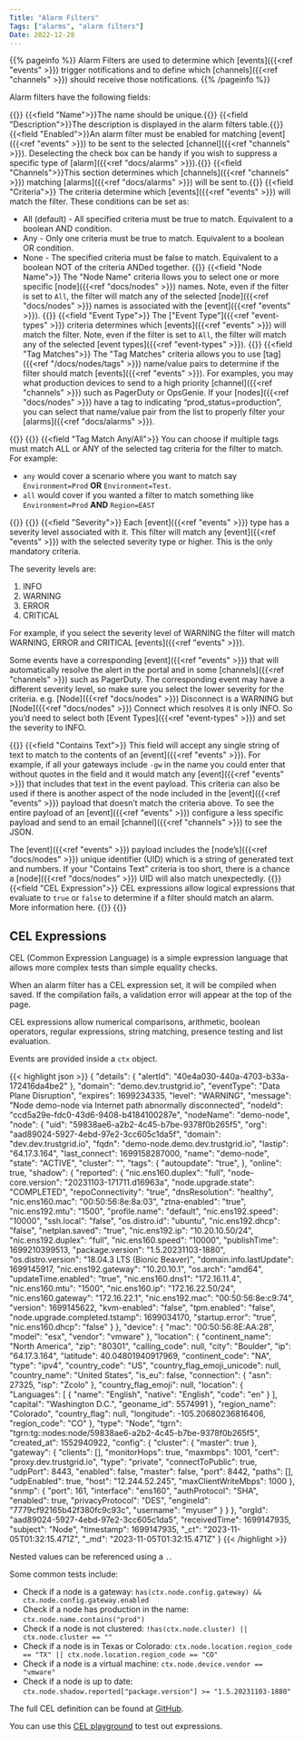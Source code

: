 ```yaml
---
Title: "Alarm Filters"
Tags: ["alarms", "alarm filters"]
Date: 2022-12-28
---
```


{{% pageinfo %}}
Alarm Filters are used to determine which [events]({{<ref "events" >}}) trigger notifications and to define which [channels]({{<ref "channels" >}}) should receive those notifications.
{{% /pageinfo %}}

Alarm filters have the following fields:

{{<fields>}}
{{<field "Name">}}The name should be unique.{{</field>}}
{{<field "Description">}}The description is displayed in the alarm filters table.{{</field>}}
{{<field "Enabled">}}An alarm filter must be enabled for matching [event]({{<ref "events" >}}) to be sent to the selected [channel]({{<ref "channels" >}}). Deselecting the check box can be handy if you wish to suppress a specific type of [alarm]({{<ref "docs/alarms" >}}).{{</field>}}
{{<field "Channels">}}This section determines which [channels]({{<ref "channels" >}}) matching [alarms]({{<ref "docs/alarms" >}}) will be sent to.{{</field>}}
{{<field "Criteria">}}
The criteria determine which [events]({{<ref "events" >}}) will match the filter. These conditions can be set as:
* All (default) - All specified criteria must be true to match. Equivalent to a boolean AND condition.
* Any - Only one criteria must be true to match. Equivalent to a boolean OR condition.
* None - The specified criteria must be false to match. Equivalent to a boolean NOT of the criteria ANDed together.
{{</field>}}
{{<field "Node Name">}}
The "Node Name" criteria llows you to select one or more specific [node]({{<ref "docs/nodes" >}}) names. Note, even if the filter is set to `All`, the filter will match any of the selected [node]({{<ref "docs/nodes" >}}) names is associated with the [event]({{<ref "events" >}}).
{{</field>}}
{{<field "Event Type">}}
The ["Event Type"]({{<ref "event-types" >}}) criteria determines which [events]({{<ref "events" >}}) will match the filter. Note, even if the filter is set to `All`, the filter will match any of the selected [event types]({{<ref "event-types" >}}).
{{</field>}}
{{<field "Tag Matches">}}
The "Tag Matches" criteria allows you to use [tag]({{<ref "/docs/nodes/tags" >}}) name/value pairs to determine if the filter should match [events]({{<ref "events" >}}). For examples, you may what production devices to send to a high priority [channel]({{<ref "channels" >}}) such as PagerDuty or OpsGenie. If your [nodes]({{<ref "docs/nodes" >}}) have a tag to indicating “prod_status=production”, you can select that name/value pair from the list to properly filter your [alarms]({{<ref "docs/alarms" >}}).

{{<tgimg src="tag-matches.png" width="50%">}}
{{</field>}}
{{<field "Tag Match Any/All">}} You can choose if multiple tags must match ALL or ANY of the selected tag criteria for the filter to match.  For example: 
- `any` would cover a scenario where you want to match say `Environment=Prod` **OR** `Environment=Test`.  
- `all` would cover if you wanted a filter to match something like `Environment=Prod` **AND** `Region=EAST`

{{<tgimg src="tag-matches-option.png" width="60%">}}
{{</field>}}
{{<field "Severity">}}
Each [event]({{<ref "events" >}}) type has a severity level associated with it. This filter will match any [event]({{<ref "events" >}}) with the selected severity type or higher. This is the only mandatory criteria.

The severity levels are:

1. INFO
1. WARNING
1. ERROR
1. CRITICAL

For example, if you select the severity level of WARNING the filter will match WARNING, ERROR and CRITICAL [events]({{<ref "events" >}}).

Some events have a corresponding [event]({{<ref "events" >}}) that will automatically resolve the alert in the portal and in some [channels]({{<ref "channels" >}}) such as PagerDuty. The corresponding event may have a different severity level, so make sure you select the lower severity for the criteria. e.g. [Node]({{<ref "docs/nodes" >}}) Disconnect is a WARNING but [Node]({{<ref "docs/nodes" >}}) Connect which resolves it is only INFO. So you’d need to select both [Event Types]({{<ref "event-types" >}}) and set the severity to INFO.

{{</field>}}
{{<field "Contains Text">}}
This field will accept any single string of text to match to the contents of an [event]({{<ref "events" >}}). For example, if all your gateways include `-gw` in the name you could enter that without quotes in the field and it would match any [event]({{<ref "events" >}}) that includes that text in the event payload. This criteria can also be used if there is another aspect of the node included in the [event]({{<ref "events" >}}) payload that doesn’t match the criteria above. To see the entire payload of an [event]({{<ref "events" >}}) configure a less specific payload and send to an email [channel]({{<ref "channels" >}}) to see the JSON.

The [event]({{<ref "events" >}}) payload includes the [node’s]({{<ref "docs/nodes" >}}) unique identifier (UID) which is a string of generated text and numbers. If your "Contains Text" criteria is too short, there is a chance a [node]({{<ref "docs/nodes" >}}) UID will also match unexpectedly.
{{</field>}}
{{<field "CEL Expression">}}
CEL expressions allow logical expressions that evaluate to `true` or `false` to determine if a filter should match an alarm. More information here.
{{</field>}}
{{</fields>}}

## CEL Expressions

CEL (Common Expression Language) is a simple expression language that allows more complex tests than simple equality checks.

When an alarm filter has a CEL expression set, it will be compiled when saved. If the compilation fails, a validation error will appear at the top of the page.

CEL expressions allow numerical comparisons, arithmetic, boolean operators, regular expressions, string matching, presence testing and list evaluation. 

Events are provided inside a `ctx` object. 

{{< highlight json >}}
{
    "details": {
        "alertId": "40e4a030-440a-4703-b33a-172416da4be2"
    },
    "domain": "demo.dev.trustgrid.io",
    "eventType": "Data Plane Disruption",
    "expires": 1699234335,
    "level": "WARNING",
    "message": "Node demo-node via Internet path abnormally disconnected",
    "nodeId": "ccd5a29e-fdc0-43d6-9408-b4184100287e",
    "nodeName": "demo-node",
    "node": {
        "uid": "59838ae6-a2b2-4c45-b7be-9378f0b265f5",
        "org": "aad89024-5927-4ebd-97e2-3cc605c1da5f",
        "domain": "dev.dev.trustgrid.io",
        "fqdn": "demo-node.demo.dev.trustgrid.io",
        "lastip": "64.17.3.164",
        "last_connect": 1699158287000,
        "name": "demo-node",
        "state": "ACTIVE",
        "cluster": "",
        "tags": {
            "autoupdate": "true",
        },
        "online": true,
        "shadow": {
            "reported": {
            "nic.ens160.duplex": "full",
            "node-core.version": "20231103-171711.d16963a",
            "node.upgrade.state": "COMPLETED",
            "repoConnectivity": "true",
            "dnsResolution": "healthy",
            "nic.ens160.mac": "00:50:56:8e:8a:03",
            "ztna-enabled": "true",
            "nic.ens192.mtu": "1500",
            "profile.name": "default",
            "nic.ens192.speed": "10000",
            "ssh.local": "false",
            "os.distro.id": "ubuntu",
            "nic.ens192.dhcp": "false",
            "netplan.saved": "true",
            "nic.ens192.ip": "10.20.10.50/24",
            "nic.ens192.duplex": "full",
            "nic.ens160.speed": "10000",
            "publishTime": 1699210399513,
            "package.version": "1.5.20231103-1880",
            "os.distro.version": "18.04.3 LTS (Bionic Beaver)",
            "domain.info.lastUpdate": 1699145917,
            "nic.ens192.gateway": "10.20.10.1",
            "os.arch": "amd64",
            "updateTime.enabled": "true",
            "nic.ens160.dns1": "172.16.11.4",
            "nic.ens160.mtu": "1500",
            "nic.ens160.ip": "172.16.22.50/24",
            "nic.ens160.gateway": "172.16.22.1",
            "nic.ens192.mac": "00:50:56:8e:c9:74",
            "version": 1699145622,
            "kvm-enabled": "false",
            "tpm.enabled": "false",
            "node.upgrade.completed.tstamp": 1699034170,
            "startup.error": "true",
            "nic.ens160.dhcp": "false"
            }
        },
        "device": {
            "mac": "00:50:56:8E:AA:28",
            "model": "esx",
            "vendor": "vmware"
        },
        "location": {
            "continent_name": "North America",
            "zip": "80301",
            "calling_code": null,
            "city": "Boulder",
            "ip": "64.17.3.164",
            "latitude": 40.04801940917969,
            "continent_code": "NA",
            "type": "ipv4",
            "country_code": "US",
            "country_flag_emoji_unicode": null,
            "country_name": "United States",
            "is_eu": false,
            "connection": {
                "asn": 27325,
                "isp": "Zcolo"
            },
            "country_flag_emoji": null,
            "location": {
                "Languages": [
                    {
                    "name": "English",
                    "native": "English",
                    "code": "en"
                    }
                ],
                "capital": "Washington D.C.",
                "geoname_id": 5574991
            },
            "region_name": "Colorado",
            "country_flag": null,
            "longitude": -105.20680236816406,
            "region_code": "CO"
        },
        "type": "Node",
        "tgrn": "tgrn:tg::nodes:node/59838ae6-a2b2-4c45-b7be-9378f0b265f5",
        "created_at": 1552940922,
        "config": {
            "cluster": {
                "master": true
            },
            "gateway": {
                "clients": [],
                "monitorHops": true,
                "maxmbps": 1001,
                "cert": "proxy.dev.trustgrid.io",
                "type": "private",
                "connectToPublic": true,
                "udpPort": 8443,
                "enabled": false,
                "master": false,
                "port": 8442,
                "paths": [],
                "udpEnabled": true,
                "host": "12.244.52.245",
                "maxClientWriteMbps": 1000
            },
            "snmp": {
                "port": 161,
                "interface": "ens160",
                "authProtocol": "SHA",
                "enabled": true,
                "privacyProtocol": "DES",
                "engineId": "7779cf92165b42f380fc9c93c",
                "username": "myuser"
            }
        }
    },
    "orgId": "aad89024-5927-4ebd-97e2-3cc605c1da5",
    "receivedTime": 1699147935,
    "subject": "Node",
    "timestamp": 1699147935,
    "_ct": "2023-11-05T01:32:15.471Z",
    "_md": "2023-11-05T01:32:15.471Z"
}
{{< /highlight >}}

Nested values can be referenced using a `.`. 

Some common tests include:

* Check if a node is a gateway: `has(ctx.node.config.gateway) && ctx.node.config.gateway.enabled`
* Check if a node has production in the name: `ctx.node.name.contains("prod")`
* Check if a node is not clustered: `!has(ctx.node.cluster) || ctx.node.cluster == ""`
* Check if a node is in Texas or Colorado: `ctx.node.location.region_code == "TX" || ctx.node.location.region_code == "CO"`
* Check if a node is a virtual machine: `ctx.node.device.vendor == "vmware"`
* Check if a node is up to date: `ctx.node.shadow.reported["package.version"] >= "1.5.20231103-1880"`

The full CEL definition can be found at [GitHub](https://github.com/google/cel-spec/blob/master/doc/langdef.md). 

You can use this [CEL playground](https://playcel.undistro.io/?content=H4sIAAAAAAAAA51YWY%2FbNhD%2BK4IfegARo%2Fvw28a7aAOk20WzaYDWhUFTtK1GIlWSctYt9r93JEqWbNNHuxusHfGb4XCOb4b6Z5JhhSfTyXxC1Mt8MrX%2BmTMLfuaTjCqcF3L0TD%2FHBRXqfdY8n08ChwbY8R07CBxsB7Hj20vfx7Ybe4EbZThYUm8%2B0eKvb%2FaqeYlzpjVktOQoo1ukRC3VWuQZyvl8ssfSLWXqeVdRDb8Hc62nAjNq3edS1JXKORvDX6pc0NZqN0pTzw98P9yvFqCt0Io%2B3%2F3y%2BP7xh5FoSaXE626fR55Rq7HNZs23bY6t90xRwaiyKqw2Fl4yLkpcFDsryyXhjFGiaDbS1wj2fiIkC7GXUnuVEXCWn0V2GjiJvQzcJHAdx0tieiT6iEs6uKg14whxEpo677YL08RPMI1s7C09OyBBaC%2FjJbVTP05WztKLwlW4V6ZluVhrWYyzJHW8wA5TL7YDuszsNKae7RMSOSFxMxyujmQP47k9H04NX%2F2VsaOToctp0EUPS5VXWjIKkBsjH7lRYEAtunj0aeCGCXjYcZwDJLvgYY2QCqsOcjd7fv%2Frw9E6KcBYKjTiaE3h9XHxdAVUK15X2V4znPhw39fDwLAiZy20AR6at8EZ%2F2rcRNCKizYfDYssJ4gy6UYOyuqqoC%2FakFVdFAeGDKlmEy4o2lIh23Jr0J7j%2Ba4LBe%2FG8OuiDBwd%2BfiMAlRXa4Hhc%2BTS2c8%2FPX14eH64N8g09s90EPNtrnZnXKXBGZO%2FUMmLWu2t21BcqM3OZM1w%2BBITjXacaQj%2FomlCpwmeOr5B7m%2FFsE0ZXhY0u2hNv0HqoVLVGuqGjmOAVoKv8oKicSaucF2oy2plRXsbgDuMmqXcoIIT3LHdChfSZCuXCNhLCY566qiXNWusvrR%2FtiHVZb1AkxWQNJJ4e7u3%2Btp2HeQ5CP6GzlsvuGLKDfk7BPwGx1X1ssjl5jnXEWmbCGR5moaufwrG5Au0jMPCcFGIhuJIEtMug98PRRPkBMi3Pjx%2FtL57B49zYr2j4EPxvSntW9pFOVtx1LDepz2ptJwXhKkbX%2FLdGtBf8e7I6a7ZXCzIpmsQZRaZoqI5rXEc%2Bi9l0pAQfHRWxB5QOgI6uRT3pnSvVNYIuk8rrdvzruYVCB36Zi9pcs643k2EQtJpbNptFPkuXpHnnaC%2BbMtD1jlXcqoq0U3AAzomvIQCgkaBFDBzWfXWOH7gxs4prSgsVF0hKgQXN4f3mC4Osa%2FnOh%2BMAzk5nnL0ksHRD9O7u6mXGEwp4cAdD1L5YowEy%2FrjbMuvWBzYeGhUQ6p9mzkxC8YOBc2aqcXA6I%2FQhzfWXUlFTkzd8e8%2BPxOYo035BSQOE8AaZho98jGguVPQvke%2B43WRNTPJCeba7NQdEI6nar1V4AAfJY4LsypwSRqlp%2FvuT9ybBye%2BM6XnfoTPq61pX8Kh8YjdSM%2BnjxdgqwKvFzC2%2FZkvasi1i77pRIaYfGI5pLz1sZlFpMlTckFbfmkT1nTodjAxZoGGYNmuebHvhW9MgFx20fiN8IKf1MQN5z573gspqgEfMFvX0Lfa%2BfT3U0TzYxDUwoMXH9i6aZUn%2FhtjYXq7GT1EnrJjh%2Bwdc%2Fr4D6N%2FCa5y1Y8%2Fn7HcQAkpzqx7NENGG%2BaTNeXN4RZ6FArDOABWvhYXQdfg6lFuzSCcQK38Su5eiB5b7wvQdp1mmIgSmCeiBArWic5ZMHhv9vN5%2BhrK8PH0ugP3rm4Qab5N1Xo6bZqFbP%2B%2B%2FR%2BXSiIoVFi2wPomFoZewyQHXa6tplW%2BNvPpcL8yJnKJ%2B%2BW2C10J1ainG7WRIgci00VhTqoSJjLFxY%2B8koYL2diul3KpMTBnuuYEpUJpZ8Mt4GV3%2BfI7itE%2BgJXIt%2B28Z1avOeqZPzUDLblobp1VT1xbkwTB8ZirMaPR4sKx%2B3CYeFNjqmGj42GnA2C1uRQDMPbhBls2XHbudT3kBQEKm4%2FwjLcgYLM2%2Bp8FdIafhtg515JKMj00GTOqP6wbmXMgb14prTDZ014zL50xEddq8yS44tAvNPzjj6eNVmNvCVabPmR3qPL%2B4bTn9irX0Of791lxHKdkBTejKFwG3spPnBVJSeqTM9K1pGKgyHLX%2FP%2FSHKi%2FDm8MuVj3W9%2Fwfmr0nkxQQqEFZeP7nBvE6eiloKyXf3bvio5YEaoNxA7m4iPZRS%2FXXPhs17Wd8Nlxp743dUMUxO5vI12LMruGnbPXyZvmHaagsrkbNC9m2du31mxDyRcrX1kdhVm5tLoYI%2Bt5Q60NlhbRIMm%2BVZagf9W5oNkbq5Vf1spSAJs9fLAG7dbXvCigVPOiUQ3rgn4rLcb3u2hmRnMG6r8j6gW1V4fuaQf63vrmG%2BvMWn8fmbz%2BC9%2BxVwpoFgAA) to test out expressions.